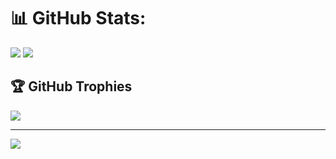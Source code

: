 # 📊 GitHub Stats:
[![](https://github-readme-stats-ruby-sigma-10.vercel.app/api?username=KarbitsCode&theme=transparent&hide_border=false&show_icons=true&include_all_commits=true)](https://tiny.one/readme-stats)
[![](https://github-readme-streak-stats-puce.vercel.app/?user=KarbitsCode&theme=transparent&hide_border=false&mode=weekly)](https://git.io/streak-stats)

## 🏆 GitHub Trophies
[![](https://github-profile-trophy-mu.vercel.app/?username=KarbitsCode&theme=algolia&no-frame=false&no-bg=true&margin-w=4&column=-1)](https://gg.gg/profile-trophy)

---
[![](https://visitcount.itsvg.in/api?id=KarbitsCode&icon=3&color=0)](https://visitcount.itsvg.in)

<!-- Proudly created with GPRM ( https://gprm.itsvg.in ) -->
